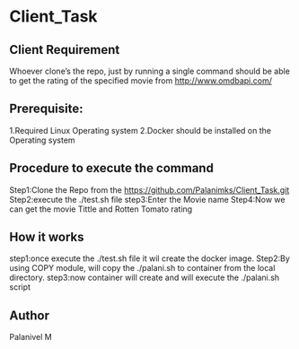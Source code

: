 # Client_Task

Client Requirement
------------------

Whoever clone’s the repo, just by running a single command should be able to get the rating of the specified movie from http://www.omdbapi.com/

Prerequisite:
-------------
1.Required Linux Operating system
2.Docker should be installed on the Operating system

Procedure to execute the command
---------------------------------
Step1:Clone the Repo from the https://github.com/Palanimks/Client_Task.git
Step2:execute the ./test.sh file
step3:Enter the Movie name
Step4:Now we can get the movie Tittle and Rotten Tomato rating

How it works
------------
step1:once execute the ./test.sh file it wil create the docker image.
Step2:By using COPY module, will copy the ./palani.sh to container from the local directory.
step3:now container will create and will execute the ./palani.sh script

Author
------
Palanivel M

